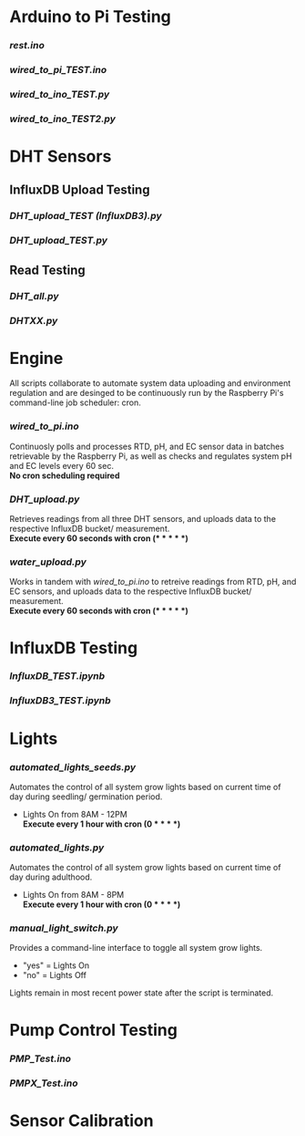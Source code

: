 # Arduino to Pi Testing
### *rest.ino*
### *wired_to_pi_TEST.ino*
### *wired_to_ino_TEST.py*
### *wired_to_ino_TEST2.py*


# DHT Sensors
## InfluxDB Upload Testing
### *DHT_upload_TEST (InfluxDB3).py*
### *DHT_upload_TEST.py*
## Read Testing
### *DHT_all.py*
### *DHTXX.py*


# Engine
All scripts collaborate to automate system data uploading and environment regulation and are desinged to be continuously run by the Raspberry Pi's command-line job scheduler: cron.
### *wired_to_pi.ino*
Continuosly polls and processes RTD, pH, and EC sensor data in batches retrievable by the Raspberry Pi, as well as checks and regulates system pH and EC levels every 60 sec.  
**No cron scheduling required**
### *DHT_upload.py*
Retrieves readings from all three DHT sensors, and uploads data to the respective InfluxDB bucket/ measurement.  
**Execute every 60 seconds with cron (\* \* \* \* \*)**
### *water_upload.py*
Works in tandem with *wired_to_pi.ino* to retreive readings from RTD, pH, and EC sensors, and uploads data to the respective InfluxDB bucket/ measurement.   
**Execute every 60 seconds with cron (\* \* \* \* \*)**

# InfluxDB Testing
### *InfluxDB_TEST.ipynb*
### *InfluxDB3_TEST.ipynb*


# Lights
### *automated_lights_seeds.py*
Automates the control of all system grow lights based on current time of day during seedling/ germination period.
- Lights On from 8AM - 12PM  
**Execute every 1 hour with cron (0 \* \* \* \*)**
### *automated_lights.py*
Automates the control of all system grow lights based on current time of day during adulthood.
- Lights On from 8AM - 8PM  
**Execute every 1 hour with cron (0 \* \* \* \*)**
### *manual_light_switch.py*
Provides a command-line interface to toggle all system grow lights.  
- "yes" = Lights On  
- "no" = Lights Off  

Lights remain in most recent power state after the script is terminated.


# Pump Control Testing
### *PMP_Test.ino*
### *PMPX_Test.ino*


# Sensor Calibration